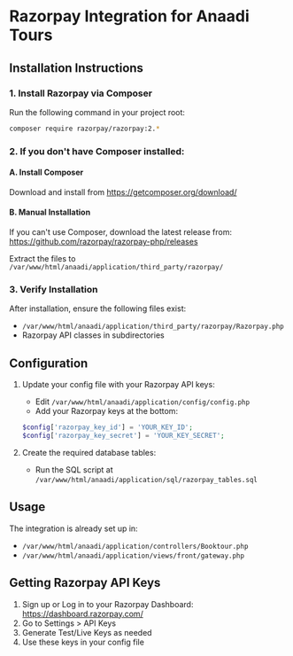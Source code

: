 # Razorpay Integration for Anaadi Tours

## Installation Instructions

### 1. Install Razorpay via Composer

Run the following command in your project root:

```bash
composer require razorpay/razorpay:2.*
```

### 2. If you don't have Composer installed:

#### A. Install Composer
Download and install from https://getcomposer.org/download/

#### B. Manual Installation
If you can't use Composer, download the latest release from:
https://github.com/razorpay/razorpay-php/releases

Extract the files to `/var/www/html/anaadi/application/third_party/razorpay/`

### 3. Verify Installation

After installation, ensure the following files exist:
- `/var/www/html/anaadi/application/third_party/razorpay/Razorpay.php`
- Razorpay API classes in subdirectories

## Configuration

1. Update your config file with your Razorpay API keys:
   - Edit `/var/www/html/anaadi/application/config/config.php`
   - Add your Razorpay keys at the bottom:
   ```php
   $config['razorpay_key_id'] = 'YOUR_KEY_ID';
   $config['razorpay_key_secret'] = 'YOUR_KEY_SECRET';
   ```

2. Create the required database tables:
   - Run the SQL script at `/var/www/html/anaadi/application/sql/razorpay_tables.sql`

## Usage

The integration is already set up in:
- `/var/www/html/anaadi/application/controllers/Booktour.php`
- `/var/www/html/anaadi/application/views/front/gateway.php`

## Getting Razorpay API Keys

1. Sign up or Log in to your Razorpay Dashboard: https://dashboard.razorpay.com/
2. Go to Settings > API Keys
3. Generate Test/Live Keys as needed
4. Use these keys in your config file
